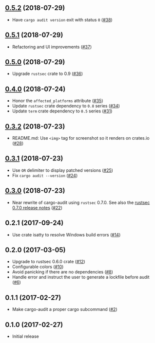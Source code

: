 ## [0.5.2] (2018-07-29)

- Have `cargo audit version` exit with status `0` ([#38])

## [0.5.1] (2018-07-29)

- Refactoring and UI improvements ([#37])

## [0.5.0] (2018-07-29)

- Upgrade `rustsec` crate to 0.9 ([#36])

## [0.4.0] (2018-07-24)

- Honor the `affected_platforms` attribute ([#35])
- Update `rustsec` crate dependency to `0.8` series ([#34])
- Update `term` crate dependency to `0.5` series ([#31])

## [0.3.2] (2018-07-23)

- README.md: Use `<img>` tag for screenshot so it renders on crates.io ([#28])

## [0.3.1] (2018-07-23)

- Use ` OR ` delimiter to display patched versions ([#25])
- Fix `cargo audit --version` ([#24])

## [0.3.0] (2018-07-23)

- Near rewrite of cargo-audit using `rustsec` 0.7.0.
  See also the [rustsec 0.7.0 release notes] ([#22])

## 0.2.1 (2017-09-24)

- Use crate isatty to resolve Windows build errors ([#14])

## 0.2.0 (2017-03-05)

- Upgrade to rustsec 0.6.0 crate ([#12])
- Configurable colors ([#10])
- Avoid panicking if there are no dependencies ([#8])
- Handle error and instruct the user to generate a lockfile before audit ([#6])

## 0.1.1 (2017-02-27)

- Make cargo-audit a proper cargo subcommand ([#2])

## 0.1.0 (2017-02-27)

- Initial release

[0.5.2]: https://github.com/RustSec/cargo-audit/compare/v0.5.1...v0.5.2
[#38]: https://github.com/RustSec/cargo-audit/pull/38
[0.5.1]: https://github.com/RustSec/cargo-audit/compare/v0.5.0...v0.5.1
[#37]: https://github.com/RustSec/cargo-audit/pull/37
[0.5.0]: https://github.com/RustSec/cargo-audit/compare/v0.4.0...v0.5.0
[#36]: https://github.com/RustSec/cargo-audit/pull/36
[0.4.0]: https://github.com/RustSec/cargo-audit/compare/v0.3.2...v0.4.0
[#35]: https://github.com/RustSec/cargo-audit/pull/35
[#34]: https://github.com/RustSec/cargo-audit/pull/34
[#31]: https://github.com/RustSec/cargo-audit/pull/31
[0.3.2]: https://github.com/RustSec/cargo-audit/compare/v0.3.1...v0.3.2
[#28]: https://github.com/RustSec/cargo-audit/pull/28
[0.3.1]: https://github.com/RustSec/cargo-audit/compare/v0.3.0...v0.3.1
[#25]: https://github.com/RustSec/cargo-audit/pull/25
[#24]: https://github.com/RustSec/cargo-audit/pull/24
[0.3.0]: https://github.com/RustSec/cargo-audit/compare/v0.2.1...v0.3.0
[rustsec 0.7.0 release notes]: https://github.com/RustSec/rustsec-client/blob/master/CHANGES.md#070-2018-07-22
[#22]: https://github.com/RustSec/cargo-audit/pull/22
[#14]: https://github.com/RustSec/cargo-audit/pull/14
[#12]: https://github.com/RustSec/cargo-audit/pull/12
[#10]: https://github.com/RustSec/cargo-audit/pull/10
[#8]: https://github.com/RustSec/cargo-audit/pull/8
[#6]: https://github.com/RustSec/cargo-audit/pull/6
[#2]: https://github.com/RustSec/cargo-audit/pull/2
